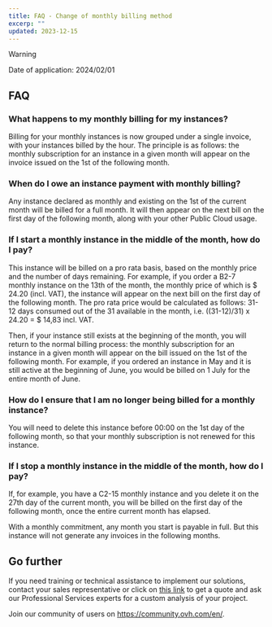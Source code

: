 ```yaml
---
title: FAQ - Change of monthly billing method
excerp: ""
updated: 2023-12-15
---
```


> [!warning]
>
> Date of application: 2024/02/01

## FAQ

### What happens to my monthly billing for my instances?

Billing for your monthly instances is now grouped under a single invoice, with your instances billed by the hour. The principle is as follows: the monthly subscription for an instance in a given month will appear on the invoice issued on the 1st of the following month.

### When do I owe an instance payment with monthly billing?

Any instance declared as monthly and existing on the 1st of the current month will be billed for a full month. It will then appear on the next bill on the first day of the following month, along with your other Public Cloud usage.

### If I start a monthly instance in the middle of the month, how do I pay?

This instance will be billed on a pro rata basis, based on the monthly price and the number of days remaining. For example, if you order a B2-7 monthly instance on the 13th of the month, the monthly price of which is $ 24.20 (incl. VAT), the instance will appear on the next bill on the first day of the following month. The pro rata price would be calculated as follows: 31-12 days consumed out of the 31 available in the month, i.e. ((31-12)/31) x 24.20 = $ 14,83 incl. VAT.

Then, if your instance still exists at the beginning of the month, you will return to the normal billing process: the monthly subscription for an instance in a given month will appear on the bill issued on the 1st of the following month. For example, if you ordered an instance in May and it is still active at the beginning of June, you would be billed on 1 July for the entire month of June.

### How do I ensure that I am no longer being billed for a monthly instance?

You will need to delete this instance before 00:00 on the 1st day of the following month, so that your monthly subscription is not renewed for this instance. 

### If I stop a monthly instance in the middle of the month, how do I pay?

If, for example, you have a C2-15 monthly instance and you delete it on the 27th day of the current month, you will be billed on the first day of the following month, once the entire current month has elapsed.

With a monthly commitment, any month you start is payable in full. But this instance will not generate any invoices in the following months.

## Go further <a name="go-further"></a>

If you need training or technical assistance to implement our solutions, contact your sales representative or click on [this link](https://www.ovhcloud.com/en-sg/professional-services/) to get a quote and ask our Professional Services experts for a custom analysis of your project.

Join our community of users on <https://community.ovh.com/en/>.
